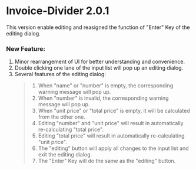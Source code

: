 # Invoice-Divider 2.0.1
This version enable editing and reasigned the function of "Enter" Key of the editing dialog.

### New Feature:
1. Minor rearrangement of UI for better understanding and convenience.
2. Double clicking one lane of the input list will pop up an editing dialog.
3. Several features of the editing dialog:
    > 1. When "name" or "number" is empty, the corresponding warning message will pop up.
    > 2. When "number" is invalid, the corresponding warning message will pop up.
    > 3. When "unit price" or "total price" is empty, it will be calculated from the other one.
    > 4. Editing "number" and "unit price" will result in automatically re-calculating "total price".
    > 5. Editing "total price" will result in automatically re-calculating "unit price".
    > 6. The "editing" button will apply all changes to the input list and exit the editing dialog.
    > 7. The "Enter" Key will do the same as the "editing" button.

